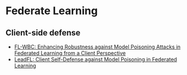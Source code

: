 # Federate Learning

## Client-side defense
- [FL-WBC: Enhancing Robustness against Model Poisoning Attacks in Federated Learning from a Client Perspective](https://arxiv.org/abs/2110.13864)
- [LeadFL: Client Self-Defense against Model Poisoning in Federated Learning](https://proceedings.mlr.press/v202/zhu23j/zhu23j.pdf)
